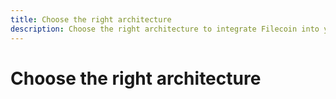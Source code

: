 ```yaml
---
title: Choose the right architecture
description: Choose the right architecture to integrate Filecoin into your application.
---
```


# Choose the right architecture
